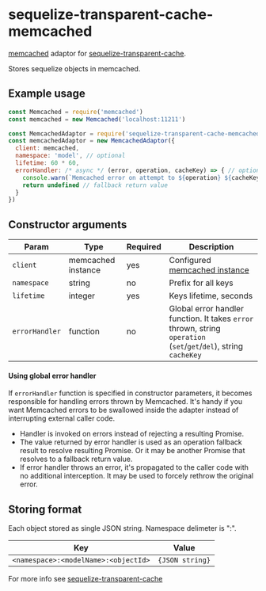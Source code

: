 # sequelize-transparent-cache-memcached

[memcached](https://www.npmjs.com/package/memcached) adaptor for [sequelize-transparent-cache](https://www.npmjs.com/package/sequelize-transparent-cache).

Stores sequelize objects in memcached.

## Example usage

```javascript
const Memcached = require('memcached')
const memcached = new Memcached('localhost:11211')

const MemcachedAdaptor = require('sequelize-transparent-cache-memcached')
const memcachedAdaptor = new MemcachedAdaptor({
  client: memcached,
  namespace: 'model', // optional
  lifetime: 60 * 60,
  errorHandler: /* async */ (error, operation, cacheKey) => { // optional
    console.warn(`Memcached error on attempt to ${operation} ${cacheKey}`, error)
    return undefined // fallback return value
  } 
})
```

## Constructor arguments

| Param          | Type               | Required | Description                                                                     |
|----------------|--------------------|----------|---------------------------------------------------------------------------------|
| `client`       | memcached instance | yes      | Configured [memcached instance](https://www.npmjs.com/package/memcached#setting-up-the-client) |
| `namespace`    | string             | no       | Prefix for all keys                                                             |
| `lifetime`     | integer            | yes      | Keys lifetime, seconds                                                          |
| `errorHandler` | function           | no       | Global error handler function. It takes `error` thrown, string `operation` (`set`/`get`/`del`), string `cacheKey` |

#### Using global error handler
If `errorHandler` function is specified in constructor parameters, it becomes responsible for handling errors thrown 
by Memcached. It's handy if you want Memcached errors to be swallowed inside the adapter instead of interrupting 
external caller code.
* Handler is invoked on errors instead of rejecting a resulting Promise. 
* The value returned by error handler is used as an operation fallback result to resolve resulting Promise. 
Or it may be another Promise that resolves to a fallback return value.
* If error handler throws an error, it's propagated to the caller code with no additional interception. It may be used 
to forcely rethrow the original error.

## Storing format
Each object stored as single JSON string.
Namespace delimeter is ":".

| Key                                  | Value           |
|--------------------------------------|-----------------|
| `<namespace>:<modelName>:<objectId>` | `{JSON string}` |

For more info see [sequelize-transparent-cache](https://www.npmjs.com/package/sequelize-transparent-cache)
